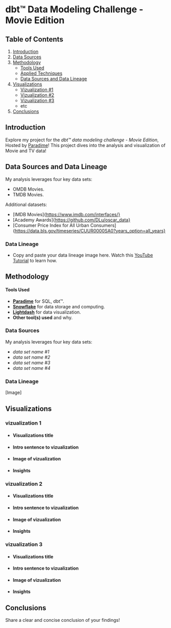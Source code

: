 # dbt™ Data Modeling Challenge - Movie Edition

## Table of Contents
1. [Introduction](#introduction)
2. [Data Sources](#data-sources-and-data-lineage)
3. [Methodology](#methodology)
   - [Tools Used](#tools-used)
   - [Applied Techniques](#applied-techniques)
   - [Data Sources and Data Lineage](#data-sources-and-data-lineage)
4. [Visualizations](#visualizations)
   - [Vizualization #1](vizualization-1)
   - [Vizualization #2](Vizualization-2)
   - [Vizualization #3](Vizualization-3)
   - etc
5. [Conclusions](#conclusions)

## Introduction
Explore my project for the _dbt™ data modeling challenge - Movie Edition_, Hosted by [Paradime](https://www.paradime.io/)! 
This project dives into the analysis and visualization of Movie and TV data!

## Data Sources and Data Lineage
My analysis leverages four key data sets:
- OMDB Movies.
- TMDB Movies.

Additional datasets:
- [IMDB Movies]{https://www.imdb.com/interfaces/}
- [Academy Awards]{https://github.com/DLu/oscar_data}
- [Consumer Price Index for All Urban Consumers]{https://data.bls.gov/timeseries/CUUR0000SA0?years_option=all_years}


### Data Lineage
- Copy and paste your data lineage image here. Watch this [YouTube Tutorial](https://youtu.be/wQtIn-tnnbg?feature=shared&t=135) to learn how.

## Methodology
#### Tools Used
- **[Paradime](https://www.paradime.io/)** for SQL, dbt™.
- **[Snowflake](https://www.snowflake.com/)** for data storage and computing.
- **[Lightdash](https://www.lightdash.com/)** for data visualization.
- **Other tool(s) used** and why.

### Data Sources
My analysis leverages four key data sets:
- *data set name #1*
- *data set name #2*
- *data set name #3*
- *data set name #4*

### Data Lineage
[Image]

## Visualizations

### vizualization 1
- #### Visualizations title
- #### Intro sentence to vizualization
- #### Image of vizualization
- #### Insights

### vizualization 2
- #### Visualizations title
- #### Intro sentence to vizualization
- #### Image of vizualization
- #### Insights

### vizualization 3
- #### Visualizations title
- #### Intro sentence to vizualization
- #### Image of vizualization
- #### Insights

## Conclusions
Share a clear and concise conclusion of your findings!
